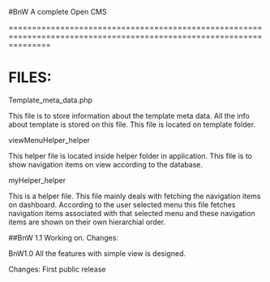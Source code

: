 #BnW
A complete Open CMS

=====================================================================================================================

FILES:
=====================================================================================================================
Template_meta_data.php

This file is to store information about the template meta data. All the info about template is stored on this file. This file is located on template folder. 

viewMenuHelper_helper

This helper file is located inside helper folder in application. This file is to show navigation items on view according to the database.

myHelper_helper

This is a helper file. This file mainly deals with fetching the navigation items on dashboard. According to the user selected menu this file fetches navigation items associated with that selected menu and these navigation items are shown on their own hierarchial order.

##BnW 1.1 
Working on. 
Changes: 




BnW1.0
All the features with simple view is designed. 

Changes: First public release 




